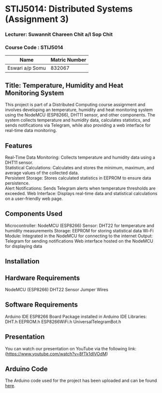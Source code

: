 # STIJ5014: Distributed Systems (Assignment 3)

### Lecturer: Suwannit Chareen Chit a/l Sop Chit

### Course Code : **STIJ5014**

| Name                      | Matric Number |
|---------------------------|---------------|
| Eswari a/p Somu            | 832067        |

## Title: Temperature, Humidity and Heat Monitoring System
This project is part of a Distributed Computing course assignment and involves developing an temperature, humidity and heat monitoring system using the NodeMCU (ESP8266), DHT11 sensor, 
and other components. The system collects temperature and humidity data, calculates statistics, and sends notifications via Telegram, while also providing a web interface 
for real-time data monitoring.

## Features
Real-Time Data Monitoring: Collects temperature and humidity data using a DHT11 sensor. <br/>
Statistical Calculations: Calculates and stores the minimum, maximum, and average values of the collected data. <br/>
Persistent Storage: Stores calculated statistics in EEPROM to ensure data persistence.  <br/>
Alert Notifications: Sends Telegram alerts when temperature thresholds are exceeded.
Web Interface: Displays real-time data and statistical calculations on a user-friendly web page.

## Components Used
Microcontroller: NodeMCU (ESP8266)
Sensor: DHT22 for temperature and humidity measurements
Storage: EEPROM for storing statistical data
Wi-Fi Module: Integrated in the NodeMCU for connecting to the internet
Output:
      Telegram for sending notifications
      Web interface hosted on the NodeMCU for displaying data

## Installation
## Hardware Requirements
NodeMCU (ESP8266)
DHT22 Sensor
Jumper Wires

## Software Requirements
Arduino IDE
ESP8266 Board Package installed in Arduino IDE
Libraries:
DHT.h
EEPROM.h
ESP8266WiFi.h
UniversalTelegramBot.h

## Presentation

You can watch our presentation on YouTube via the following link:(https://www.youtube.com/watch?v=8fTk1dIVOdM)

## Arduino Code

The Arduino code used for the project has been uploaded and can be found [here](https://github.com/eswarisomu/ASIGNMENT-2---STIJ5014-DISTRIBUTED-SYSTEMS/blob/main/Assignment2.ino).
